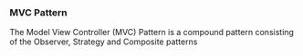 ### MVC Pattern

The Model View Controller (MVC) Pattern is a compound pattern consisting of the Observer, Strategy and Composite patterns
